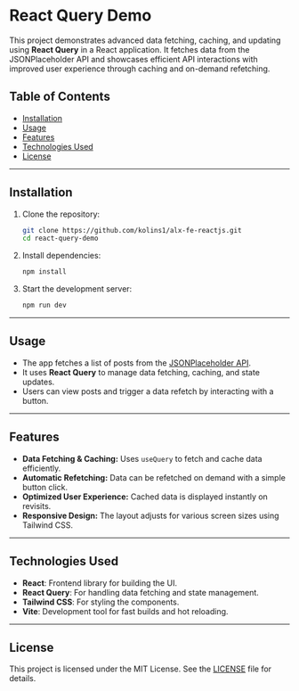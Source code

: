 
# React Query Demo

This project demonstrates advanced data fetching, caching, and updating using **React Query** in a React application. It fetches data from the JSONPlaceholder API and showcases efficient API interactions with improved user experience through caching and on-demand refetching.

## Table of Contents

- [Installation](#installation)
- [Usage](#usage)
- [Features](#features)
- [Technologies Used](#technologies-used)
- [License](#license)

---

## Installation

1. Clone the repository:
    ```bash
    git clone https://github.com/kolins1/alx-fe-reactjs.git
    cd react-query-demo
    ```

2. Install dependencies:
    ```bash
    npm install
    ```

3. Start the development server:
    ```bash
    npm run dev
    ```

---

## Usage

- The app fetches a list of posts from the [JSONPlaceholder API](https://jsonplaceholder.typicode.com/posts).
- It uses **React Query** to manage data fetching, caching, and state updates.
- Users can view posts and trigger a data refetch by interacting with a button.

---

## Features

- **Data Fetching & Caching:** Uses `useQuery` to fetch and cache data efficiently.
- **Automatic Refetching:** Data can be refetched on demand with a simple button click.
- **Optimized User Experience:** Cached data is displayed instantly on revisits.
- **Responsive Design:** The layout adjusts for various screen sizes using Tailwind CSS.

---

## Technologies Used

- **React**: Frontend library for building the UI.
- **React Query**: For handling data fetching and state management.
- **Tailwind CSS**: For styling the components.
- **Vite**: Development tool for fast builds and hot reloading.

---

## License

This project is licensed under the MIT License. See the [LICENSE](LICENSE) file for details.
